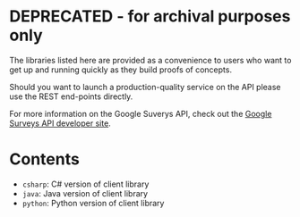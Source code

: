 # DEPRECATED - for archival purposes only

The libraries listed here are provided as a convenience to users who want to get up and running quickly as they build proofs of concepts.

Should you want to launch a production-quality service on the API please use the REST end-points directly.

For more information on the Google Suverys API, check out the [Google Surveys API developer site](https://developers.google.com/surveys/).

# Contents

- `csharp`: C# version of client library
- `java`: Java version of client library
- `python`: Python version of client library
